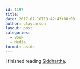 ```yaml
---
id: 1197
title: 
date: 2017-07-10T13:42:43+00:00
author: claycarson
layout: post
categories: 
  - Book
  - Media
format: aside
---
```

I finished reading [Siddhartha](https://www.amazon.com/gp/product/0553208845/ref=as_li_tl?ie=UTF8&camp=1789&creative=9325&creativeASIN=0553208845&linkCode=as2&tag=claycarson0c-20&linkId=555f8de611b2c117f65f1f6c787cb95a).<!--more-->